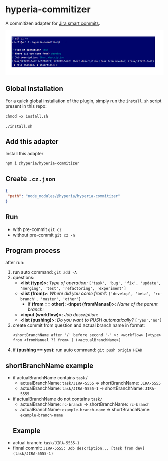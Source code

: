 
# hyperia-commitizer  
  
A commitizen adapter for [Jira smart commits](https://confluence.atlassian.com/display/FISHEYE/Using+smart+commits).  
  
![Screenshot](other/screenshot.png)  
  
## Global Installation  
  
For a quick global installation of the plugin, simply run the `install.sh` script present in this repo:  
  
```  
chmod +x install.sh  
  
./install.sh  
```  
  
## Add this adapter  
  
Install this adapter  
  
```  
npm i @hyperia/hyperia-commitizer  
```  
  
## Create `.cz.json`  
  
```json  
{  
 "path": "node_modules/@hyperia/hyperia-commitizer"
}  
```  
  
  
## Run   
  
- with pre-commit `git cz`  
- without pre-commit `git cz -n`  
  
## Program process  
  
after run:  
1. run auto command: `git add -A`  
2. questions:  
    - **<list (type)>**: _Type of operation:_ `['task', 'bug', 'fix', 'update', 'merging', 'test', 'refactoring', 'experiment']`  
    - **<list (from)>**: _Where did you come from?:_ `['develop', 'beta', 'rc-branch', 'master', 'other']`  
        - if **(from == other)**:  **<input (fromManual)>**: _Name of the parent branch:_  
    - **<input (workflow)>**: _Job description:_   
    - **<list (pushing)>**: _Do you want to PUSH automatically?_ `['yes','no']`  
3. create commit from question and actual branch name in format:  
    ```  
    <shortBranchName after '/' before second '-' >: <workflow> [<type> from <fromManual ?? from> ] (<actualBranchName>)  
    ```  
4. if **(pushing == yes)**: run auto command: `git push origin HEAD`  
  
## shortBranchName example  
- if actualBranchName contains `task/`  
  - actualBranchName: `task/JIRA-5555` => shortBranchName: `JIRA-5555`  
  - actualBranchName: `task/JIRA-5555-1` => shortBranchName: `JIRA-5555`  
- if actualBranchName do not contains `task/`  
  - actualBranchName: `rc-branch` => shortBranchName: `rc-branch`  
  - actualBranchName: `example-branch-name` => shortBranchName: `example-branch-name`  
  ## Example  
- actual branch: `task/JIRA-5555-1`  
- finnal commit: `JIRA-5555: Job description... [task from dev] (task/JIRA-5555-1)`